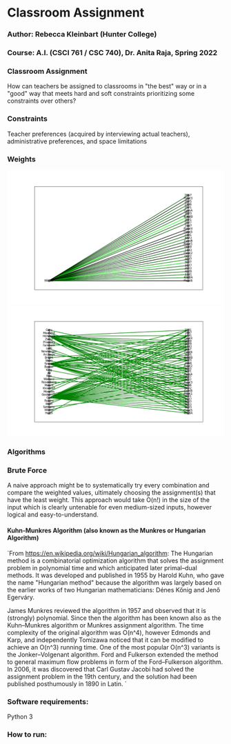 # Classroom Assignment


### Author: Rebecca Kleinbart (Hunter College) 
### Course: A.I. (CSCI 761 / CSC 740), Dr. Anita Raja, Spring 2022

### Classroom Assignment
How can teachers be assigned to classrooms in "the best" way or in a "good" way that meets hard and soft constraints prioritizing some constraints over others? 


### Constraints
Teacher preferences (acquired by interviewing actual teachers), administrative preferences, and space limitations 

### Weights

![Setup screenshot](images/weight_zero_bipartite_winter.png)
![Setup screenshot](images/weight_zero_bipartite.png)


### Algorithms 
### Brute Force 
A naive approach might be to systematically try every combination and compare the weighted values, ultimately choosing the assignment(s) that have the least weight. This approach would take O(n!) in the size of the input which is clearly untenable for even medium-sized inputs, however logical and easy-to-understand. 

#### Kuhn-Munkres Algorithm (also known as the Munkres or Hungarian Algorithm) 
`From https://en.wikipedia.org/wiki/Hungarian_algorithm: 
The Hungarian method is a combinatorial optimization algorithm that solves the assignment problem in polynomial time and which anticipated later primal–dual methods. It was developed and published in 1955 by Harold Kuhn, who gave the name "Hungarian method" because the algorithm was largely based on the earlier works of two Hungarian mathematicians: Dénes Kőnig and Jenő Egerváry.

James Munkres reviewed the algorithm in 1957 and observed that it is (strongly) polynomial. Since then the algorithm has been known also as the Kuhn–Munkres algorithm or Munkres assignment algorithm. The time complexity of the original algorithm was O(n^4), however Edmonds and Karp, and independently Tomizawa noticed that it can be modified to achieve an O(n^3) running time. One of the most popular O(n^3) variants is the Jonker–Volgenant algorithm. Ford and Fulkerson extended the method to general maximum flow problems in form of the Ford–Fulkerson algorithm. In 2006, it was discovered that Carl Gustav Jacobi had solved the assignment problem in the 19th century, and the solution had been published posthumously in 1890 in Latin.
`
### Software requirements:
Python 3

### How to run:

